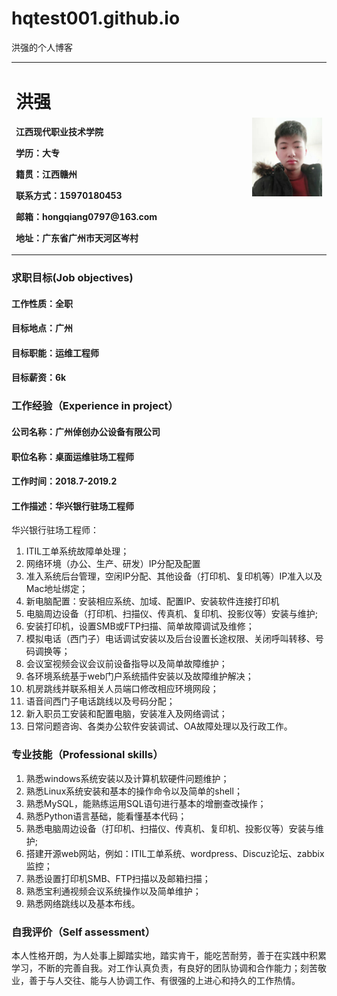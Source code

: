# hqtest001.github.io
洪强的个人博客
<table border="0">
  <tr>
    <td width="75%">
      <h1>洪强</h1>
      <p><b>江西现代职业技术学院</b></p> <p><b>学历：大专</b></p>
	  <p><b>籍贯：江西赣州</b></p>       <p><b>联系方式：15970180453</b></p>
      <p><b>邮箱：hongqiang0797@163.com</b></p>
      <p><b>地址：广东省广州市天河区岑村</b></p>
    </td>
    <td width="25%">
      <img src="/hongqiang.jpg" width="100%">     
    </td>
  </tr>
</table>

### 求职目标(Job objectives)
#### 工作性质：全职
#### 目标地点：广州
#### 目标职能：运维工程师
#### 目标薪资：6k

### 工作经验（Experience in project）
#### 公司名称：广州倬创办公设备有限公司
#### 职位名称：桌面运维驻场工程师
#### 工作时间：2018.7-2019.2
#### 工作描述：华兴银行驻场工程师
华兴银行驻场工程师：
  1. ITIL工单系统故障单处理；
  2. 网络环境（办公、生产、研发）IP分配及配置
  3. 准入系统后台管理，空闲IP分配、其他设备（打印机、复印机等）IP准入以及Mac地址绑定；
  4. 新电脑配置：安装相应系统、加域、配置IP、安装软件连接打印机
  5. 电脑周边设备（打印机、扫描仪、传真机、复印机、投影仪等）安装与维护;
  6. 安装打印机，设置SMB或FTP扫描、简单故障调试及维修；
  7. 模拟电话（西门子）电话调试安装以及后台设置长途权限、关闭呼叫转移、号码调换等；  
  8. 会议室视频会议会议前设备指导以及简单故障维护；
  9. 各环境系统基于web门户系统插件安装以及故障维护解决；
 10. 机房跳线并联系相关人员端口修改相应环境网段；
 11. 语音间西门子电话跳线以及号码分配；
 12. 新入职员工安装和配置电脑，安装准入及网络调试；
 13. 日常问题咨询、各类办公软件安装调试、OA故障处理以及行政工作。
 
### 专业技能（Professional skills）
1. 熟悉windows系统安装以及计算机软硬件问题维护；
2. 熟悉Linux系统安装和基本的操作命令以及简单的shell；
3. 熟悉MySQL，能熟练运用SQL语句进行基本的增删查改操作；
4. 熟悉Python语言基础，能看懂基本代码；
5. 熟悉电脑周边设备（打印机、扫描仪、传真机、复印机、投影仪等）安装与维护;
6. 搭建开源web网站，例如：ITIL工单系统、wordpress、Discuz论坛、zabbix监控；
7. 熟悉设置打印机SMB、FTP扫描以及邮箱扫描；
8. 熟悉宝利通视频会议系统操作以及简单维护；
9. 熟悉网络跳线以及基本布线。

### 自我评价（Self assessment）
本人性格开朗，为人处事上脚踏实地，踏实肯干，能吃苦耐劳，善于在实践中积累学习，不断的完善自我。对工作认真负责，有良好的团队协调和合作能力；刻苦敬业，善于与人交往、能与人协调工作、有很强的上进心和持久的工作热情。




